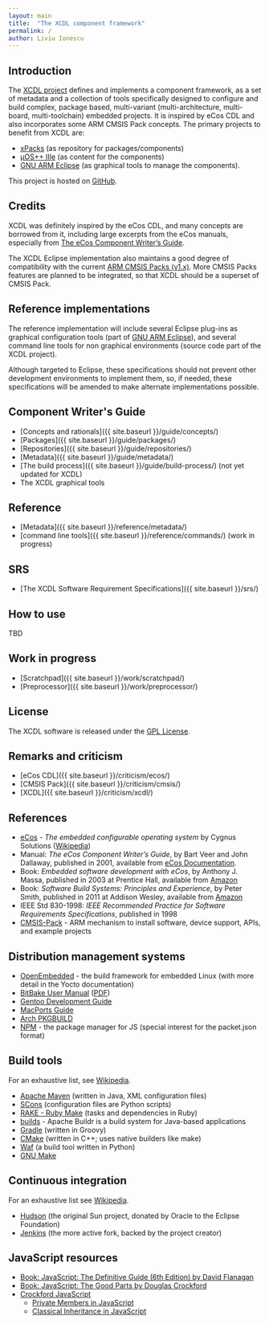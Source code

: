 ```yaml
---
layout: main
title:  "The XCDL component framework"
permalink: /
author: Liviu Ionescu
---
```


## Introduction

The [XCDL project](https://github.com/xcdl) defines and implements a component framework, as a set of metadata and a collection of tools specifically designed to configure and build complex, package based, multi-variant (multi-architecture, multi-board, multi-toolchain) embedded projects. It is inspired by eCos CDL and also incorporates some ARM CMSIS Pack concepts. The primary projects to benefit from XCDL are:

- [xPacks](https://github.com/xpacks) (as repository for packages/components)
- [µOS++ IIIe](http://micro-os-plus.livius.net/) (as content for the components)
- [GNU ARM Eclipse](http://gnuarmeclipse.github.io/)  (as graphical tools to manage the components).

This project is hosted on [GitHub](https://github.com/xcdl).

## Credits

XCDL was definitely inspired by the eCos CDL, and many concepts are borrowed from it, including large excerpts from the eCos manuals, especially from [The eCos Component Writer’s Guide](http://ecos.sourceware.org/docs-2.0/cdl-guide/cdl-guide.html).

The XCDL Eclipse implementation also maintains a good degree of compatibility with the current [ARM CMSIS Packs (v1.x)](http://www.keil.com/pack/doc/CMSIS/Pack/html/index.html). More CMSIS Packs features are planned to be integrated, so that XCDL should be a superset of CMSIS Pack.

## Reference implementations

The reference implementation will include several Eclipse plug-ins as graphical configuration tools (part of [GNU ARM Eclipse](http://gnuarmeclipse.github.io/)), and several command line tools for non graphical environments (source code part of the XCDL project).

Although targeted to Eclipse, these specifications should not prevent other development environments to implement them, so, if needed, these specifications will be amended to make alternate implementations possible.

## Component Writer's Guide

* [Concepts and rationals]({{ site.baseurl }}/guide/concepts/)
* [Packages]({{ site.baseurl }}/guide/packages/)
* [Repositories]({{ site.baseurl }}/guide/repositories/)
* [Metadata]({{ site.baseurl }}/guide/metadata/)
* [The build process]({{ site.baseurl }}/guide/build-process/) (not yet updated for XCDL)
* The XCDL graphical tools

## Reference

* [Metadata]({{ site.baseurl }}/reference/metadata/)
* [command line tools]({{ site.baseurl }}/reference/commands/) (work in progress)

## SRS

* [The XCDL Software Requirement Specifications]({{ site.baseurl }}/srs/)

## How to use

TBD

## Work in progress

* [Scratchpad]({{ site.baseurl }}/work/scratchpad/)
* [Preprocessor]({{ site.baseurl }}/work/preprocessor/)

## License

The XCDL software is released under the [GPL License](https://www.gnu.org/licenses/gpl.html).

## Remarks and criticism

* [eCos CDL]({{ site.baseurl }}/criticism/ecos/)
* [CMSIS Pack]({{ site.baseurl }}/criticism/cmsis/)
* [XCDL]({{ site.baseurl }}/criticism/xcdl/)

## References

* [eCos](http://ecos.sourceware.org/) - _The embedded configurable operating system_ by Cygnus Solutions ([Wikipedia](http://en.wikipedia.org/wiki/ECos))
* Manual: _The eCos Component Writer’s Guide_, by Bart Veer and John Dallaway, published in 2001, available from [eCos Documentation](http://ecos.sourceware.org/docs-3.0/).
* Book: _Embedded software development with eCos_, by Anthony J. Massa, published in 2003 at Prentice Hall, available from [Amazon](http://www.amazon.com/Embedded-Software-Development-Anthony-Massa/dp/0130354732)
* Book: _Software Build Systems: Principles and Experience_, by Peter Smith, published in 2011 at Addison Wesley, available from [Amazon](http://www.amazon.com/Software-Build-Systems-Principles-Experience/dp/0321717287)
* IEEE Std 830-1998: _IEEE Recommended Practice for Software Requirements Specifications_, published in 1998
* [CMSIS-Pack](http://www.keil.com/pack/doc/CMSIS/Pack/html/index.html) - ARM mechanism to install software, device support, APIs, and example projects

## Distribution management systems

* [OpenEmbedded](http://www.openembedded.org/wiki/Main_Page) - the build framework for embedded Linux (with more detail in the Yocto documentation)
* [BitBake User Manual](http://www.yoctoproject.org/docs/current/bitbake-user-manual/bitbake-user-manual.html) ([PDF](http://www.yoctoproject.org/docs/current/bitbake-user-manual/bitbake-user-manual.pdf))
* [Gentoo Development Guide](https://devmanual.gentoo.org/index.html)
* [MacPorts Guide](https://guide.macports.org/)
* [Arch PKGBUILD](https://wiki.archlinux.org/index.php/PKGBUILD)
* [NPM](https://www.npmjs.com) - the package manager for JS (special interest for the packet.json format)

## Build tools

For an exhaustive list, see [Wikipedia](https://en.wikipedia.org/wiki/List_of_build_automation_software).

* [Apache Maven](https://maven.apache.org/) (written in Java, XML configuration files)
* [SCons](http://scons.org/) (configuration files are Python scripts)
* [RAKE - Ruby Make](https://github.com/ruby/rake) (tasks and dependencies in Ruby)
* [builds](http://buildr.apache.org) - Apache Buildr is a build system for Java-based applications
* [Gradle](https://gradle.org/) (written in Groovy)
* [CMake](http://www.cmake.org/) (written in C++; uses native builders like make)
* [Waf](https://github.com/waf-project/waf) (a build tool written in Python)
* [GNU Make](https://www.gnu.org/software/make/)

## Continuous integration

For an exhaustive list see [Wikipedia](https://en.wikipedia.org/wiki/Comparison_of_continuous_integration_software).

* [Hudson](http://hudson-ci.org/) (the original Sun project, donated by Oracle to the Eclipse Foundation)
* [Jenkins](http://jenkins-ci.org/) (the more active fork, backed by the project creator)

## JavaScript resources

* [Book: JavaScript: The Definitive Guide (6th Edition) by David Flanagan](http://www.amazon.com/JavaScript-Definitive-Guide-Activate-Guides/dp/0596805527/)
* [Book: JavaScript: The Good Parts by Douglas Crockford](http://www.amazon.com/JavaScript-Good-Parts-Douglas-Crockford/dp/0596517742/)
* [Crockford JavaScript](http://www.crockford.com/javascript/)
  * [Private Members in JavaScript](http://www.crockford.com/javascript/private.html)
  * [Classical Inheritance in JavaScript](http://javascript.crockford.com/inheritance.html)
